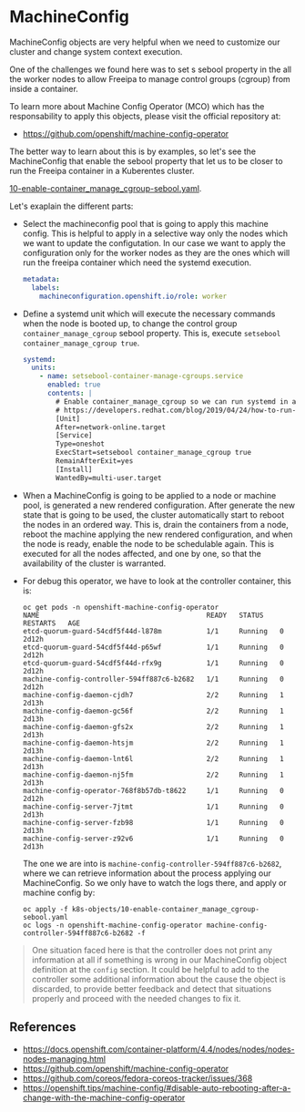 # MachineConfig

MachineConfig objects are very helpful when we need to customize our cluster and change system context
execution.

One of the challenges we found here was to set s sebool property in the all the worker nodes
to allow Freeipa to manage control groups (cgroup) from inside a container.

To learn more about Machine Config Operator (MCO) which has the responsability to apply this
objects, please visit the official repository at:

- https://github.com/openshift/machine-config-operator

The better way to learn about this is by examples, so let's see the MachineConfig that
enable the sebool property that let us to be closer to run the Freeipa container in
a Kuberentes cluster.

[10-enable-container_manage_cgroup-sebool.yaml](../k8s-objects/10-enable-container_manage_cgroup-sebool.yaml).

Let's exaplain the different parts:

- Select the machineconfig pool that is going to apply this machine config. This is
  helpful to apply in a selective way only the nodes which we want to update the
  configutation. In our case we want to apply the configuration only for the
  worker nodes as they are the ones which will run the freeipa container which
  need the systemd execution.

  ```yaml
  metadata:
    labels:
      machineconfiguration.openshift.io/role: worker
  ```

- Define a systemd unit which will execute the necessary commands when the node is
  booted up, to change the control group `container_manage_cgroup` sebool property.
  This is, execute `setsebool container_manage_cgroup true`.

  ```yaml
  systemd:
    units:
      - name: setsebool-container-manage-cgroups.service
        enabled: true
        contents: |
          # Enable container_manage_cgroup so we can run systemd in a container
          # https://developers.redhat.com/blog/2019/04/24/how-to-run-systemd-in-a-container/
          [Unit]
          After=network-online.target
          [Service]
          Type=oneshot
          ExecStart=setsebool container_manage_cgroup true
          RemainAfterExit=yes
          [Install]
          WantedBy=multi-user.target
  ```

- When a MachineConfig is going to be applied to a node or machine pool, is generated a new
  rendered configuration. After generate the new state that is going to be used, the cluster
  automatically start to reboot the nodes in an ordered way. This is, drain the containers
  from a node, reboot the machine applying the new rendered configuration, and when the
  node is ready, enable the node to be schedulable again. This is executed for all the
  nodes affected, and one by one, so that the availability of the cluster is warranted.

- For debug this operator, we have to look at the controller container, this is:

  ```raw
  oc get pods -n openshift-machine-config-operator
  NAME                                         READY   STATUS    RESTARTS   AGE
  etcd-quorum-guard-54cdf5f44d-l878m           1/1     Running   0          2d12h
  etcd-quorum-guard-54cdf5f44d-p65wf           1/1     Running   0          2d12h
  etcd-quorum-guard-54cdf5f44d-rfx9g           1/1     Running   0          2d12h
  machine-config-controller-594ff887c6-b2682   1/1     Running   0          2d12h
  machine-config-daemon-cjdh7                  2/2     Running   1          2d13h
  machine-config-daemon-gc56f                  2/2     Running   1          2d13h
  machine-config-daemon-gfs2x                  2/2     Running   1          2d13h
  machine-config-daemon-htsjm                  2/2     Running   1          2d13h
  machine-config-daemon-lnt6l                  2/2     Running   1          2d13h
  machine-config-daemon-nj5fm                  2/2     Running   1          2d13h
  machine-config-operator-768f8b57db-t8622     1/1     Running   0          2d12h
  machine-config-server-7jtmt                  1/1     Running   0          2d13h
  machine-config-server-fzb98                  1/1     Running   0          2d13h
  machine-config-server-z92v6                  1/1     Running   0          2d13h
  ```

  The one we are into is `machine-config-controller-594ff887c6-b2682`, where we can retrieve information
  about the process applying our MachineConfig. So we only have to watch the logs there, and apply or
  machine config by:

  ```shell
  oc apply -f k8s-objects/10-enable-container_manage_cgroup-sebool.yaml
  oc logs -n openshift-machine-config-operator machine-config-controller-594ff887c6-b2682 -f
  ```

> One situation faced here is that the controller does not print any information at all if something
> is wrong in our MachineConfig object definition at the `config` section. It could be helpful to add
> to the controller some additional information about the cause the object is discarded, to provide
> better feedback and detect that situations properly and proceed with the needed changes to fix it.

## References

- https://docs.openshift.com/container-platform/4.4/nodes/nodes/nodes-nodes-managing.html
- https://github.com/openshift/machine-config-operator
- https://github.com/coreos/fedora-coreos-tracker/issues/368
- https://openshift.tips/machine-config/#disable-auto-rebooting-after-a-change-with-the-machine-config-operator
